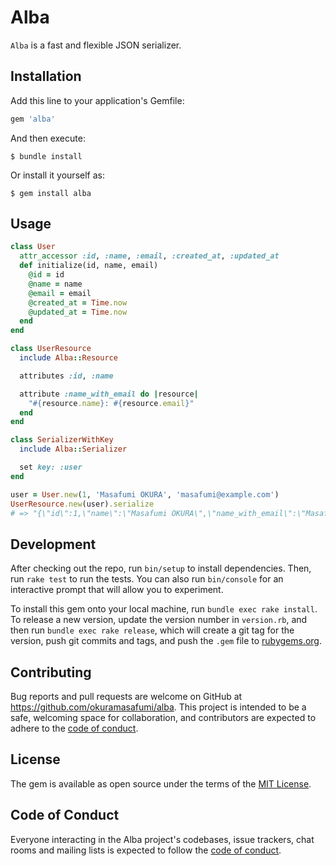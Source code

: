 # Alba

`Alba` is a fast and flexible JSON serializer.

## Installation

Add this line to your application's Gemfile:

```ruby
gem 'alba'
```

And then execute:

    $ bundle install

Or install it yourself as:

    $ gem install alba

## Usage

```ruby
class User
  attr_accessor :id, :name, :email, :created_at, :updated_at
  def initialize(id, name, email)
    @id = id
    @name = name
    @email = email
    @created_at = Time.now
    @updated_at = Time.now
  end
end

class UserResource
  include Alba::Resource

  attributes :id, :name

  attribute :name_with_email do |resource|
    "#{resource.name}: #{resource.email}"
  end
end

class SerializerWithKey
  include Alba::Serializer

  set key: :user
end

user = User.new(1, 'Masafumi OKURA', 'masafumi@example.com')
UserResource.new(user).serialize
# => "{\"id\":1,\"name\":\"Masafumi OKURA\",\"name_with_email\":\"Masafumi OKURA: masafumi@example.com\"}"
```

## Development

After checking out the repo, run `bin/setup` to install dependencies. Then, run `rake test` to run the tests. You can also run `bin/console` for an interactive prompt that will allow you to experiment.

To install this gem onto your local machine, run `bundle exec rake install`. To release a new version, update the version number in `version.rb`, and then run `bundle exec rake release`, which will create a git tag for the version, push git commits and tags, and push the `.gem` file to [rubygems.org](https://rubygems.org).

## Contributing

Bug reports and pull requests are welcome on GitHub at https://github.com/okuramasafumi/alba. This project is intended to be a safe, welcoming space for collaboration, and contributors are expected to adhere to the [code of conduct](https://github.com/okuramasafumi/alba/blob/master/CODE_OF_CONDUCT.md).


## License

The gem is available as open source under the terms of the [MIT License](https://opensource.org/licenses/MIT).

## Code of Conduct

Everyone interacting in the Alba project's codebases, issue trackers, chat rooms and mailing lists is expected to follow the [code of conduct](https://github.com/okuramasafumi/alba/blob/master/CODE_OF_CONDUCT.md).
